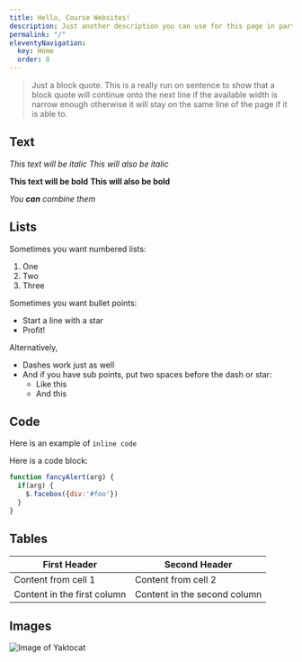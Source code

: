 ```yaml
---
title: Hello, Course Websites!
description: Just another description you can use for this page in particular.
permalink: "/"
eleventyNavigation:
  key: Home
  order: 0
---
```


> Just a block quote. This is a really run on sentence to show that a block quote will continue onto the next line if the available width is narrow enough otherwise it will stay on the same line of the page if it is able to.

## Text

*This text will be italic*
_This will also be italic_

**This text will be bold**
__This will also be bold__

_You **can** combine them_

## Lists

Sometimes you want numbered lists:

1. One
2. Two
3. Three

Sometimes you want bullet points:

* Start a line with a star
* Profit!

Alternatively,

- Dashes work just as well
- And if you have sub points, put two spaces before the dash or star:
  - Like this
  - And this

## Code

Here is an example of `inline code`

Here is a code block:

```javascript
function fancyAlert(arg) {
  if(arg) {
    $.facebox({div:'#foo'})
  }
}
```

## Tables

First Header | Second Header
------------ | -------------
Content from cell 1 | Content from cell 2
Content in the first column | Content in the second column

## Images

![Image of Yaktocat](https://octodex.github.com/images/yaktocat.png)
